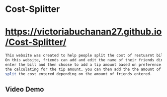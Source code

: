  # Cost-Splitter
 # https://victoriabuchanan27.github.io/Cost-Splitter/

```bash
This website was created to help people split the cost of restuarnt bills when eating out with friends. 
On this website, friends can add and edit the name of their friends dinning out with them, they can 
enter the bill and then choose to add a tip amount based on preference. Once the website has done 
the calculating for the tip amount, you can then add the the amount of friends and the website will then
split the cost entered depending on the amount of friends entered. 
```
## Video Demo
